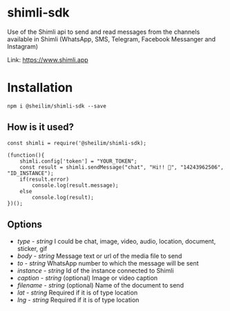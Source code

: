 # shimli-sdk

Use of the Shimli api to send and read messages from the channels available in Shimli (WhatsApp, SMS, Telegram, Facebook Messanger and Instagram)

Link: <https://www.shimli.app>

# Installation

`npm i @sheilim/shimli-sdk --save`

## How is it used?

```
const shimli = require('@sheilim/shimli-sdk);

(function(){
    shimli.config['token'] = "YOUR_TOKEN";
    const result = shimli.sendMessage("chat", "Hi!! 👋", "14243962506", "ID_INSTANCE");
    if(result.error)
        console.log(result.message);
    else
        console.log(result);
})();
```

## Options
* *type* - _string_ I could be chat, image, video, audio, location, document, sticker, gif
* *body* - _string_ Message text or url of the media file to send
* *to* - _string_ WhatsApp number to which the message will be sent
* *instance* - _string_ Id of the instance connected to Shimli
* *caption* - _string_ (optional) Image or video caption
* *filename* - _string_ (optional) Name of the document to send
* *lat* - _string_ Required if it is of type location
* *lng* - _string_ Required if it is of type location